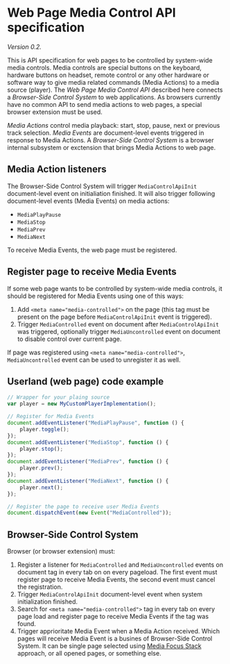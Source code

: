 # Web Page Media Control API specification

*Version 0.2.*

This is API specification for web pages to be controlled by system-wide media controls. Media controls are special buttons on the keyboard, hardware buttons on headset, remote control or any other hardware or software way to give media related commands (Media Actions) to a media source (player). The *Web Page Media Control API* described here connects a *Browser-Side Control System* to web applications. As browsers currently have no common API to send media actions to web pages, a special browser extension must be used.

*Media Actions* control media playback: start, stop, pause, next or previous track selection. *Media Events* are document-level events triggered in response to Media Actions. A *Browser-Side Control System* is a browser internal subsystem or exctension that brings Media Actions to web page.

Media Action listeners
----------------------

The Browser-Side Control System will trigger `MediaControlApiInit` document-level event on initialiation finished. It will also trigger following document-level events (Media Events) on media actions:

- `MediaPlayPause`
- `MediaStop`
- `MediaPrev`
- `MediaNext`

To receive Media Events, the web page must be registered.

Register page to receive Media Events
-------------------------------------

If some web page wants to be controlled by system-wide media controls, it should be registered for Media Events using one of this ways:

1. Add `<meta name="media-controlled">` on the page (this tag must be present on the page before `MediaControlApiInit` event is triggered). 
2. Trigger `MediaControlled` event on document after `MediaControlApiInit` was triggered, optionally trigger `MediaUncontrolled` event on document to disable control over current page.

If page was registered using `<meta name="media-controlled">`, `MediaUncontrolled` event can be used to unregister it as well.

Userland (web page) code example
--------------------------------

``` js
// Wrapper for your plaing source
var player = new MyCustomPlayerImplementation();

// Register for Media Events
document.addEventListener("MediaPlayPause", function () {
    player.toggle();
});
document.addEventListener("MediaStop", function () {
    player.stop();
});
document.addEventListener("MediaPrev", function () {
    player.prev();
});
document.addEventListener("MediaNext", function () {
    player.next();
});

// Register the page to receive user Media Events
document.dispatchEvent(new Event("MediaControlled"));
```

Browser-Side Control System
---------------------------

Browser (or browser extension) must:

1. Register a listener for `MediaControlled` and `MediaUncontrolled` events on document tag in every tab on on every pageload. The first event must register page to receive Media Events, the second event must cancel the registration.
2. Trigger `MediaControlApiInit` document-level event when system initialization finished.
3. Search for `<meta name="media-controlled">` tag in every tab on every page load and register page to receive Media Events if the tag was found.
3. Trigger apprioritate Media Event when a Media Action received. Which pages will receive Media Event is a busines of Browser-Side Control System. It can be single page selected using [Media Focus Stack](http://smus.com/remote-controls-web-media/) approach, or all opened pages, or something else.

